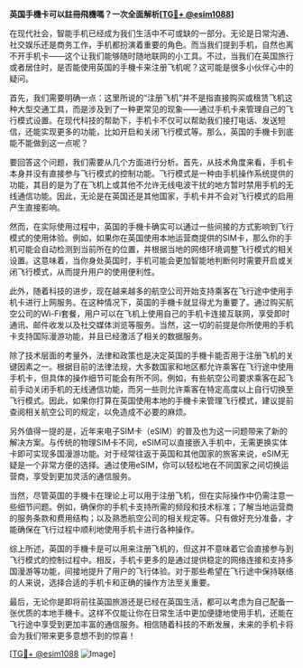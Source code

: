 **英国手機卡可以註冊飛機嗎？一次全面解析[[TG💪+ @esim1088](https://t.me/s/esim1088)]**

在现代社会，智能手机已经成为我们生活中不可或缺的一部分。无论是日常沟通、社交娱乐还是商务工作，手机都扮演着重要的角色。而当我们提到手机，自然也离不开手机卡——这个让我们能够随时随地联网的小工具。不过，当我们在英国旅行或者居住时，是否能使用英国的手機卡来注册飞机呢？这可能是很多小伙伴心中的疑问。

首先，我们需要明确一点：这里所说的“注册飞机”并不是指直接购买或租赁飞机这种大型交通工具，而是涉及到了一种更常见的现象——通过手机卡来管理自己的飞行模式设置。在现代科技的帮助下，手机卡不仅可以帮助我们接打电话、发送短信，还能实现更多的功能，比如开启和关闭飞行模式等。那么，英国的手機卡到底能不能做到这一点呢？

要回答这个问题，我们需要从几个方面进行分析。首先，从技术角度来看，手机卡本身并没有直接参与飞行模式的控制功能。飞行模式是一种由手机操作系统提供的功能，其目的是为了在飞机上或其他不允许无线电波干扰的地方暂时禁用手机的无线通信功能。因此，无论是在英国还是其他国家，手机卡并不会对飞行模式的启用产生直接影响。

然而，在实际使用过程中，英国的手機卡确实可以通过一些间接的方式影响到飞行模式的使用体验。例如，如果你在英国使用本地运营商提供的SIM卡，那么你的手机可能会自动检测到当前所在的位置，并根据当地的网络环境调整飞行模式的相关设置。这意味着，当你身处英国时，手机可能会更加智能地判断何时需要开启或关闭飞行模式，从而提升用户的使用便利性。

此外，随着科技的进步，现在越来越多的航空公司开始支持乘客在飞行途中使用手机卡进行上网服务。在这种情况下，英国的手機卡就显得尤为重要了。通过购买航空公司的Wi-Fi套餐，用户可以在飞机上使用自己的手机卡连接互联网，享受即时通讯、邮件收发以及社交媒体浏览等服务。当然，这一切的前提是你所使用的手机卡支持国际漫游功能，并且已经激活了相关的数据服务。

除了技术层面的考量外，法律和政策也是决定英国的手機卡能否用于注册飞机的关键因素之一。根据目前的法律法规，大多数国家和地区都允许乘客在飞行途中使用手机卡，但具体的操作细节可能会有所不同。例如，有些航空公司要求乘客在起飞前手动关闭手机的无线通信功能，而另一些则允许乘客在特定高度以上自行切换至飞行模式。因此，如果你打算在英国使用本地的手機卡来管理飞行模式，建议提前查阅相关航空公司的规定，以免造成不必要的麻烦。

另外值得一提的是，近年来电子SIM卡（eSIM）的普及也为这一问题带来了新的解决方案。与传统的物理SIM卡不同，eSIM可以直接嵌入手机中，无需更换实体卡即可实现多国漫游功能。对于经常往返于英国和其他国家的旅客来说，eSIM无疑是一个非常方便的选择。通过使用eSIM，你可以轻松地在不同国家之间切换运营商，享受到更加灵活的通信服务。

当然，尽管英国的手機卡在理论上可以用于注册飞机，但在实际操作中仍需注意一些细节问题。例如，确保你的手机卡支持所需的频段和技术标准；了解当地运营商的服务条款和费用结构；以及熟悉航空公司的相关规定等。只有做好充分准备，才能确保在飞行过程中顺利地使用手机卡进行各种操作。

综上所述，英国的手機卡是可以用来注册飞机的，但这并不意味着它会直接参与到飞行模式的控制过程中。相反，手机卡更多的是通过提供稳定的网络连接和支持多国漫游等功能，间接地提升了用户的飞行体验。对于那些希望在飞行途中保持联络的人来说，选择合适的手机卡和正确的操作方法至关重要。

最后，无论你是即将前往英国旅游还是已经在英国生活，都可以考虑为自己配备一张优质的本地手機卡。这样不仅能让你在日常生活中更加便捷地使用手机，还能在飞行途中享受到更加丰富的通信服务。相信随着科技的不断发展，未来的手机卡将会为我们带来更多意想不到的惊喜！

[[TG💪+ @esim1088](https://t.me/s/esim1088) ![Image](https://i.postimg.cc/4NQfJmqS/Snipaste-2025-05-13-00-14-12.png)]
